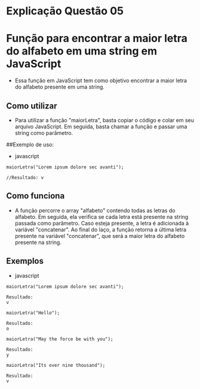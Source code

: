 # Explicação Questão 05

# Função para encontrar a maior letra do alfabeto em uma string em JavaScript

- Essa função em JavaScript tem como objetivo encontrar a maior letra do alfabeto presente em uma string.

## Como utilizar

- Para utilizar a função "maiorLetra", basta copiar o código e colar em seu arquivo JavaScript. Em seguida, basta chamar a função e passar uma string como parâmetro.

##Exemplo de uso:

- javascript

```
maiorLetra("Lorem ipsum dolore sec avanti");

//Resultado: v
```

## Como funciona

- A função percorre o array "alfabeto" contendo todas as letras do alfabeto. Em seguida, ela verifica se cada letra está presente na string passada como parâmetro. Caso esteja presente, a letra é adicionada à variável "concatenar". Ao final do laço, a função retorna a última letra presente na variável "concatenar", que será a maior letra do alfabeto presente na string.

## Exemplos

- javascript

```
maiorLetra("Lorem ipsum dolore sec avanti");

Resultado:
v

maiorLetra("Hello");

Resultado:
o

maiorLetra("May the force be with you");

Resultado:
y

maiorLetra("Its over nine thousand");

Resultado:
v
```
